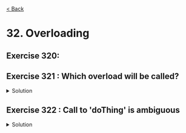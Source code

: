 [< Back](README.md)

# 32. Overloading

## Exercise 320: 

## Exercise 321 : Which overload will be called?

<details>
   <summary>Solution</summary>

```cpp

```
</details>

## Exercise 322 : Call to 'doThing' is ambiguous

<details>
   <summary>Solution</summary>

```cpp

```
</details>
